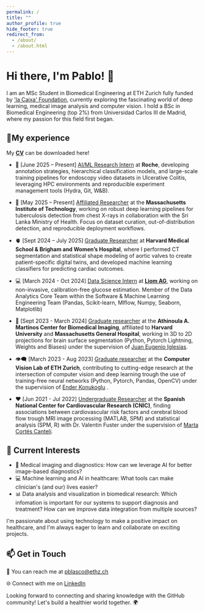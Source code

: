 ```yaml
---
permalink: /
title: ""
author_profile: true
hide_footer: true
redirect_from: 
  - /about/
  - /about.html
---
```


# Hi there, I'm Pablo! 👋

I am an MSc Student in Biomedical Engineering at ETH Zurich fully funded by ['la Caixa' Foundation](https://becarios.fundacionlacaixa.org/es/pablo-blasco-fernandez-B005814), currently exploring the fascinating world of deep learning, medical image analysis and computer vision. I hold a BSc in Biomedical Engineering (top 2%) from Universidad Carlos III de Madrid, where my passion for this field first began.


## 🧬My experience

My **[CV](files/PabloBlasco_CV_Oct2025.pdf)** can be downloaded here!

- 💊 [June 2025 – Present] <u>AI/ML Research Intern</u> at **Roche**, developing annotation strategies, hierarchical classification models, and large-scale training pipelines for endoscopy video datasets in Ulcerative Colitis, leveraging HPC environments and reproducible experiment management tools (Hydra, Git, W&B).

- 🧪 [May 2025 – Present] <u>Affiliated Researcher</u> at the **Massachusetts Institute of Technology**, working on robust deep learning pipelines for tuberculosis detection from chest X-rays in collaboration with the Sri Lanka Ministry of Health. Focus on dataset curation, out-of-distribution detection, and reproducible deployment workflows.

- 🫀 [Sept 2024 – July 2025] <u>Graduate Researcher</u> at **Harvard Medical School & Brigham and Women’s Hospital**, where I performed CT segmentation and statistical shape modeling of aortic valves to create patient-specific digital twins, and developed machine learning classifiers for predicting cardiac outcomes.

- 💻 [March 2024 - Oct 2024] <u>Data Science Intern</u> at **[Liom AG](https://liom.com/)**, working on non-invasive, calibration-free glucose estimation. Member of the Data Analytics Core Team within the Software & Machine Learning Engineering Team (Pandas, Scikit-learn, Mlflow, Numpy, Seaborn, Matplotlib)

- 🏥 [Sept 2023 - March 2024] <u>Graduate researcher</u> at the **Athinoula A. Martinos Center for Biomedical Imaging**, affiliated to **Harvard University** and **Massachusetts General Hospital**, working in 3D to 2D projections for brain surface segmentation (Python, Pytorch Lightning, Weights and Biases) under the supervision of [Juan Eugenio Iglesias](https://lemon.martinos.org/pi/).

- 👁️‍🗨️ [March 2023 - Aug 2023] <u>Graduate researcher</u> at the **Computer Vision Lab of ETH Zurich**, contributing to cutting-edge research at the intersection of computer vision and deep learning trough the use of training-free neural networks (Python, Pytorch, Pandas, OpenCV) under the supervision of [Ender Konukoglu](https://people.ee.ethz.ch/~kender/index.html) .

- ❤️ [Jun 2021 - Jul 2022] <u>Undergraduate Researcher</u> at the **Spanish National Center for Cardiovascular Research (CNIC)**, finding associations between cardiovascular risk factors and cerebral blood flow trough MRI image processing (MATLAB, SPM) and statistical analysis (SPM, R) with Dr. Valentin Fuster under the supervision of [Marta Cortés Canteli](https://scholar.google.com/citations?user=83Pn7kcAAAAJ&hl=en).

## 🌱 Current Interests

- 🏥 Medical imaging and diagnostics: How can we leverage AI for better image-based diagnostics?
- 💻 Machine learning and AI in healthcare: What tools can make clinician's (and our) lives easier?
- 📊 Data analysis and visualization in biomedical research: Which infomation is important for our systems to support diagnosis and treatment? How can we improve data integration from multiple sources?

I'm passionate about using technology to make a positive impact on healthcare, and I'm always eager to learn and collaborate on exciting projects. 

## 📫 Get in Touch

📧 You can reach me at [pblasco@ethz.ch](mailto:pblasco@ethz.ch)

🌐 Connect with me on [LinkedIn](https://www.linkedin.com/in/pablo-blasco-fernandez/)

Looking forward to connecting and sharing knowledge with the GitHub community! Let's build a healthier world together. 🌍
